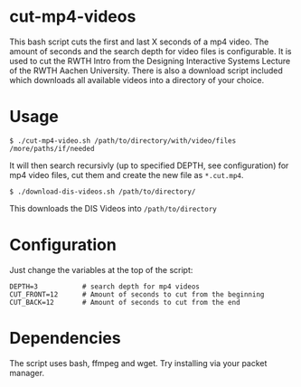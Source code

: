 # cut-mp4-videos

This bash script cuts the first and last X seconds of a mp4 video. The amount of seconds and the search depth
for video files is configurable. It is used to cut the RWTH Intro from the Designing Interactive Systems Lecture
of the RWTH Aachen University.
There is also a download script included which downloads all available videos into a directory of your choice.

# Usage


```
$ ./cut-mp4-video.sh /path/to/directory/with/video/files /more/paths/if/needed
```

It will then search recursivly (up to specified DEPTH, see configuration) for mp4 video files, cut them
and create the new file as ``*.cut.mp4``.


```
$ ./download-dis-videos.sh /path/to/directory/
```

This downloads the DIS Videos into ``/path/to/directory``

# Configuration

Just change the variables at the top of the script:

```
DEPTH=3           # search depth for mp4 videos
CUT_FRONT=12      # Amount of seconds to cut from the beginning
CUT_BACK=12       # Amount of seconds to cut from the end
```

# Dependencies

The script uses bash, ffmpeg and wget. Try installing via your packet manager.
